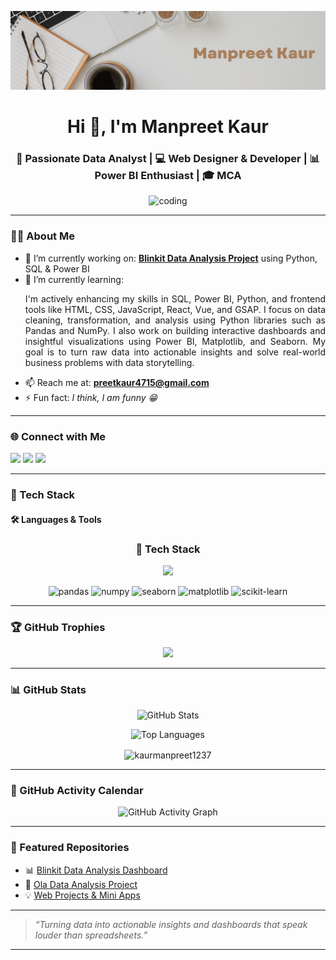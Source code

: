 <!-- Banner-->
![logo](https://github.com/KaurManpreet1237/KaurManpreet1237/blob/9415fc25c3258e3114b12f89195e9701bc19d2aa/github_banner.png)

<h1 align="center">Hi 👋, I'm Manpreet Kaur</h1>
<h3 align="center">🚀 Passionate Data Analyst | 💻 Web Designer & Developer | 📊 Power BI Enthusiast | 🎓 MCA </h3>



<p align="center">
  <img src="https://i.pinimg.com/originals/e7/26/c7/e726c74ac081eed50feee1433d12c998.gif" width="300" alt="coding" />
</p>


---

### 👩‍💻 About Me

- 🔭 I’m currently working on: [**Blinkit Data Analysis Project**](https://github.com/KaurManpreet1237/Blinkit-Analytics-Dashboard) using Python, SQL & Power BI  
- 🌱 I’m currently learning:  
  <p align="justify">I'm actively enhancing my skills in SQL, Power BI, Python, and frontend tools like HTML, CSS, JavaScript, React, Vue, and GSAP. I focus on data cleaning, transformation, and analysis using Python libraries such as Pandas and NumPy. I also work on building interactive dashboards and insightful visualizations using Power BI, Matplotlib, and Seaborn. My goal is to turn raw data into actionable insights and solve real-world business problems with data storytelling.</p>
- 📫 Reach me at: **preetkaur4715@gmail.com**
- ⚡ Fun fact: *I think, I am funny 😁*

---

### 🌐 Connect with Me

<p align="left">
  <a href="https://www.linkedin.com/in/manpreet-kaur-52b805329/" target="_blank"><img src="https://img.shields.io/badge/-LinkedIn-blue?style=for-the-badge&logo=Linkedin&logoColor=white"/></a>
  <a href="mailto:preetkaur4715@gmail.com"><img src="https://img.shields.io/badge/-Email-D14836?style=for-the-badge&logo=Gmail&logoColor=white"/></a>
  <a href="https://github.com/KaurManpreet1237" target="_blank"><img src="https://img.shields.io/badge/-GitHub-181717?style=for-the-badge&logo=github&logoColor=white"/></a>
</p>

---

### 💼 Tech Stack

#### 🛠️ Languages & Tools

<h3 align="center">🧰 Tech Stack</h3>

<!-- Supported Icons -->
<p align="center">
  <img src="https://skillicons.dev/icons?i=python,java,c,cpp,html,css,javascript,react,vue,php,django,linux,nodejs,express,mongodb,git,github,postgresql,mysql,tensorflow" />
</p>

<!-- Manually Added Icons (Unsupported on skillicons.dev) -->
<p align="center">
  <img src="https://upload.wikimedia.org/wikipedia/commons/e/ed/Pandas_logo.svg" alt="pandas" height="40" />
  <img src="https://upload.wikimedia.org/wikipedia/commons/3/31/NumPy_logo_2020.svg" alt="numpy" height="40" />
  <img src="https://seaborn.pydata.org/_static/logo-wide-lightbg.svg" alt="seaborn" height="40" />
  <img src="https://upload.wikimedia.org/wikipedia/commons/8/84/Matplotlib_icon.svg" alt="matplotlib" height="40" />
  <img src="https://upload.wikimedia.org/wikipedia/commons/0/05/Scikit_learn_logo_small.svg" alt="scikit-learn" height="40" />
</p>



---

### 🏆 GitHub Trophies

<p align="center">
  <img src="https://github-profile-trophy.vercel.app/?username=KaurManpreet1237&theme=radical&row=2&column=3" />
</p>

---

### 📊 GitHub Stats

<p align="center">
  <img src="https://github-readme-stats.vercel.app/api?username=kaurmanpreet1237&show_icons=true&theme=radical" alt="GitHub Stats" />
</p>
<p align="center">
  <img src="https://github-readme-stats.vercel.app/api/top-langs/?username=kaurmanpreet1237&layout=compact&theme=radical" alt="Top Languages" />
</p>
<p align="center">
  <img align="center" src="https://github-readme-streak-stats.herokuapp.com/?user=kaurmanpreet1237&theme=radical" alt="kaurmanpreet1237" />
</p>

---

### 📆 GitHub Activity Calendar

<p align="center">
  <img src="https://github-readme-activity-graph.vercel.app/graph?username=kaurmanpreet1237&theme=react-dark" alt="GitHub Activity Graph" />
</p>


---

### 📁 Featured Repositories

- 📊 [Blinkit Data Analysis Dashboard](https://github.com/KaurManpreet1237/Blinkit-Analytics-Dashboard)
- 🛵 [Ola Data Analysis Project](https://github.com/KaurManpreet1237/Ola-Data-Analysis)
- 💡 [Web Projects & Mini Apps](https://github.com/KaurManpreet1237?tab=repositories)

---

> *“Turning data into actionable insights and dashboards that speak louder than spreadsheets.”*

---

